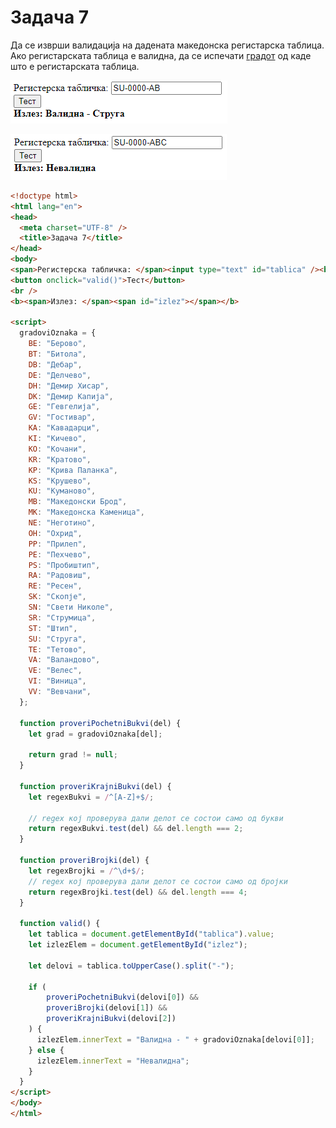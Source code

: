 # Задача 7

Да се изврши валидација на дадената македонска регистарска таблица. Ако регистарската таблица е валидна, да се испечати [градот](https://mk.wikipedia.org/wiki/%D0%90%D0%B2%D1%82%D0%BE%D0%BC%D0%BE%D0%B1%D0%B8%D0%BB%D1%81%D0%BA%D0%B8_%D1%80%D0%B5%D0%B3%D0%B8%D1%81%D1%82%D0%B0%D1%80%D1%81%D0%BA%D0%B8_%D1%82%D0%B0%D0%B1%D0%BB%D0%B8%D1%87%D0%BA%D0%B8_%D0%B2%D0%BE_%D0%9C%D0%B0%D0%BA%D0%B5%D0%B4%D0%BE%D0%BD%D0%B8%D1%98%D0%B0) од каде што е регистарската таблица.

![image](img/screen1.PNG)

![image](img/screen2.PNG)

```html
<!doctype html>
<html lang="en">
<head>
  <meta charset="UTF-8" />
  <title>Задача 7</title>
</head>
<body>
<span>Регистерска табличка: </span><input type="text" id="tablica" /><br />
<button onclick="valid()">Тест</button>
<br />
<b><span>Излез: </span><span id="izlez"></span></b>

<script>
  gradoviOznaka = {
    BE: "Берово",
    BT: "Битола",
    DB: "Дебар",
    DE: "Делчево",
    DH: "Демир Хисар",
    DK: "Демир Капија",
    GE: "Гевгелија",
    GV: "Гостивар",
    KA: "Кавадарци",
    KI: "Кичево",
    KO: "Кочани",
    KR: "Кратово",
    KP: "Крива Паланка",
    KS: "Крушево",
    KU: "Куманово",
    MB: "Македонски Брод",
    MK: "Македонска Каменица",
    NE: "Неготино",
    OH: "Охрид",
    PP: "Прилеп",
    PE: "Пехчево",
    PS: "Пробиштип",
    RA: "Радовиш",
    RE: "Ресен",
    SK: "Скопје",
    SN: "Свети Николе",
    SR: "Струмица",
    ST: "Штип",
    SU: "Струга",
    TE: "Тетово",
    VA: "Валандово",
    VE: "Велес",
    VI: "Виница",
    VV: "Вевчани",
  };

  function proveriPochetniBukvi(del) {
    let grad = gradoviOznaka[del];

    return grad != null;
  }

  function proveriKrajniBukvi(del) {
    let regexBukvi = /^[A-Z]+$/;

    // regex кој проверува дали делот се состои само од букви
    return regexBukvi.test(del) && del.length === 2;
  }

  function proveriBrojki(del) {
    let regexBrojki = /^\d+$/;
    // regex кој проверува дали делот се состои само од бројки
    return regexBrojki.test(del) && del.length === 4;
  }

  function valid() {
    let tablica = document.getElementById("tablica").value;
    let izlezElem = document.getElementById("izlez");

    let delovi = tablica.toUpperCase().split("-");

    if (
        proveriPochetniBukvi(delovi[0]) &&
        proveriBrojki(delovi[1]) &&
        proveriKrajniBukvi(delovi[2])
    ) {
      izlezElem.innerText = "Валидна - " + gradoviOznaka[delovi[0]];
    } else {
      izlezElem.innerText = "Невалидна";
    }
  }
</script>
</body>
</html>
```
